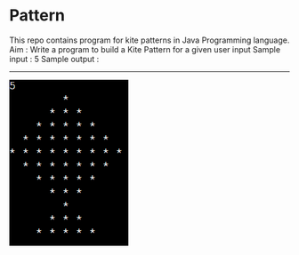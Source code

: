# Pattern
This repo contains program for kite patterns in Java Programming language.
Aim : Write a program to build a Kite Pattern for a given user input 
Sample input : 5
Sample output : 
***
![OutPut](https://github.com/Everlasting12/Pattern/blob/master/starPattern.png)
